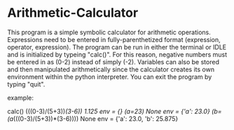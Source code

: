 # Arithmetic-Calculator


This program is a simple symbolic calculator for arithmetic operations. Expressions need to be entered in fully-parenthetized format (expression, operator, expression). The program can be run in either the terminal or IDLE and is initialized by typeing "calc()". For this reason, negative numbers must be entered in as (0-2) instead of simply (-2). Variables can also be stored and then manipulated arithmetically since the calculator creates its own environment within the python interpreter. You can exit the program by typing "quit". 


example:

calc()
 (((0-3)/(5+3))*(3-6))
 1.125
   env = {}
 (a=23)
  None
   env = {'a': 23.0}
 (b=(a*(((0-3)/(5+3))*(3-6))))
   None
   env = {'a': 23.0, 'b': 25.875}

